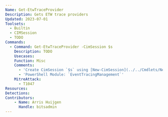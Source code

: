 ```yaml
---
Name: Get-EtwTraceProvider
Description: Gets ETW trace providers
Updated: 2023-07-01
Toolsets:
  - Builtin
  - CIMSession
  - TODO
Commands:
  - Command: Get-EtwTraceProvider -CimSession $s
    Description: TODO
    Usecases:
    Function: Misc
    Comments:
      - 'Create CimSession `$s` using [New-CimSession](../../Cmdlets/New-CimSession/)'
      - 'PowerShell Module: `EventTracingManagement`'
    MitreAttack:
      - T1047
Resources:
Detections:
Contributors:
    - Name: Arris Huijgen
      Handle: bitsadmin
---
```

